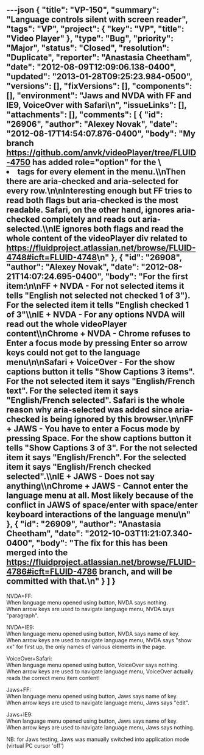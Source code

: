 ---json
{
  "title": "VP-150",
  "summary": "Language controls silent with screen reader",
  "tags": "VP",
  "project": {
    "key": "VP",
    "title": "Video Player"
  },
  "type": "Bug",
  "priority": "Major",
  "status": "Closed",
  "resolution": "Duplicate",
  "reporter": "Anastasia Cheetham",
  "date": "2012-08-09T12:09:06.138-0400",
  "updated": "2013-01-28T09:25:23.984-0500",
  "versions": [],
  "fixVersions": [],
  "components": [],
  "environment": "Jaws and NVDA with FF and IE9, VoiceOver with Safari\n",
  "issueLinks": [],
  "attachments": [],
  "comments": [
    {
      "id": "26906",
      "author": "Alexey Novak",
      "date": "2012-08-17T14:54:07.876-0400",
      "body": "My branch <https://github.com/anvk/videoPlayer/tree/FLUID-4750> has added role=\"option\" for the \\<li> tags for every element in the menu.\\\nThen there are aria-checked and aria-selected for every row.\n\nInteresting enough but FF tries to read both flags but aria-checked is the most readable. Safari, on the other hand, ignores aria-checked completely and reads out aria-selected.\\\nIE ignores both flags and read the whole content of the videoPlayer div related to <https://fluidproject.atlassian.net/browse/FLUID-4748#icft=FLUID-4748>\n"
    },
    {
      "id": "26908",
      "author": "Alexey Novak",
      "date": "2012-08-21T14:07:24.695-0400",
      "body": "For the first item:\n\nFF + NVDA - For not selected items it tells \"English not selected not checked 1 of 3\"). For the selected item it tells \"English checked 1 of 3\"\\\nIE + NVDA - For any options NVDA will read out the whole videoPlayer content\\\nChrome + NVDA - Chrome refuses to Enter a focus mode by pressing Enter so arrow keys could not get to the language menu\n\nSafari + VoiceOver - For the show captions button it tells \"Show Captions 3 items\". For the not selected item it says \"English/French text\". For the selected item it says \"English/French selected\". Safari is the whole reason why aria-selected was added since aria-checked is being ignored by this browser.\n\nFF + JAWS - You have to enter a Focus mode by pressing Space. For the show captions button it tells \"Show Captions 3 of 3\". For the not selected item it says \"English/French\". For the selected item it says \"English/French checked selected\".\\\nIE + JAWS - Does not say anything\\\nChrome + JAWS - Cannot enter the language menu at all. Most likely because of the conflict in JAWS of space/enter with space/enter keyboard interactions of the language menu\n"
    },
    {
      "id": "26909",
      "author": "Anastasia Cheetham",
      "date": "2012-10-03T11:21:07.340-0400",
      "body": "The fix for this has been merged into the <https://fluidproject.atlassian.net/browse/FLUID-4786#icft=FLUID-4786> branch, and will be committed with that.\n"
    }
  ]
}
---
NVDA+FF:\
When language menu opened using button, NVDA says nothing.\
When arrow keys are used to navigate language menu, NVDA says "paragraph".

NVDA+IE9:\
When language menu opened using button, NVDA says name of key.\
When arrow keys are used to navigate language menu, NVDA says "show xx" for first up, the only names of various elements in the page.

VoiceOver+Safari:\
When language menu opened using button, VoiceOver says nothing.\
When arrow keys are used to navigate language menu, VoiceOver actually reads the correct menu item content!

Jaws+FF:\
When language menu opened using button, Jaws says name of key.\
When arrow keys are used to navigate language menu, Jaws says "edit".

Jaws+IE9:\
When language menu opened using button, Jaws says name of key.\
When arrow keys are used to navigate language menu, Jaws says nothing.

NB: for Jaws testing, Jaws was manually switched into application mode (virtual PC cursor 'off')

        
